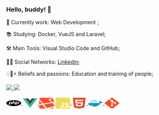 ### Hello, buddy! 👋

🔭 Currently work: Web Development ;

📚 Studying: Docker, VueJS and Laravel;

🛠️ Main Tools: Visual Studio Code and GitHub;

🙋‍♂️ Social Networks: [Linkedin](https://www.linkedin.com/in/jose-wesley-goncalves-dev/);

💡🤩⚡ Beliefs and passions: Education and training of people;
<div>
  <a href="https://github.com/Wesleyotio">
    <img height=180 src="https://github-readme-stats.vercel.app/api?username=wesleyotio&count_private=true&show_icons=true&theme=vue-dark">
    <img height=180 src="https://github-readme-stats.vercel.app/api/top-langs/?username=wesleyotio&langs_count=8&layout=compact&theme=vue-dark">
</div>
 
<div style="display: inline_block align: center"><br>
   <img align="center"  height="30" width="40" src="https://raw.githubusercontent.com/devicons/devicon/master/icons/php/php-plain.svg">
   <img align="center"  height="30" width="40" src="https://raw.githubusercontent.com/devicons/devicon/master/icons/vuejs/vuejs-original.svg">
   <img align="center"  height="30" width="40" src="https://raw.githubusercontent.com/devicons/devicon//master/icons/laravel/laravel-plain.svg">
   <img align="center"  height="30" width="40" src="https://raw.githubusercontent.com/devicons/devicon/master/icons/javascript/javascript-plain.svg">
   <img align="center"  height="30" width="40" src="https://raw.githubusercontent.com/devicons/devicon/master/icons/html5/html5-plain.svg">
   <img align="center"  height="30" width="40" src="https://raw.githubusercontent.com/devicons/devicon/master/icons/docker/docker-plain.svg">
   <img align="center"  height="30" width="40" src="https://raw.githubusercontent.com/devicons/devicon/master/icons/git/git-original.svg">   
</div>
  
##
  
<div>
  
</div>
  

